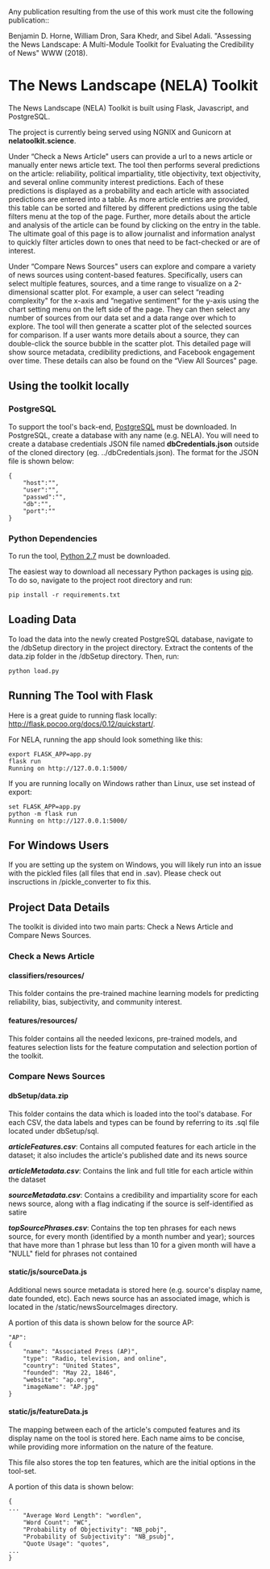 Any publication resulting from the use of this work must cite the following publication::

Benjamin D. Horne, William Dron, Sara Khedr, and Sibel Adali. "Assessing the News Landscape: A Multi-Module Toolkit for Evaluating the Credibility of News" WWW (2018).

# The News Landscape (NELA) Toolkit

The News Landscape (NELA) Toolkit is built using Flask, Javascript, and PostgreSQL.

The project is currently being served using NGNIX and Gunicorn at **nelatoolkit.science**. 

Under “Check a News Article" users can provide a url to a news
article or manually enter news article text. The tool then performs
several predictions on the article: reliability, political impartiality,
title objectivity, text objectivity, and several online community
interest predictions. Each of these predictions is displayed as a
probability and each article with associated predictions are entered
into a table. As more article entries are provided, this table can be
sorted and filtered by different predictions using the table filters
menu at the top of the page. Further, more details about the article
and analysis of the article can be found by clicking on the entry
in the table. The ultimate goal of this page is to allow journalist
and information analyst to quickly filter articles down to ones that
need to be fact-checked or are of interest.

Under “Compare News Sources" users can explore and compare
a variety of news sources using content-based features. Specifically,
users can select multiple features, sources, and a time range to
visualize on a 2-dimensional scatter plot. For example, a user can
select “reading complexity" for the x-axis and “negative sentiment"
for the y-axis using the chart setting menu on the left side of the
page. They can then select any number of sources from our data set
and a data range over which to explore. The tool will then generate
a scatter plot of the selected sources for comparison. If a user wants
more details about a source, they can double-click the source bubble
in the scatter plot. This detailed page will show source metadata,
credibility predictions, and Facebook engagement over time. These
details can also be found on the “View All Sources" page.

## Using the toolkit locally

### PostgreSQL

To support the tool's back-end, [PostgreSQL](https://www.postgresql.org/) must be downloaded. In PostgreSQL, create a database with any name (e.g. NELA). You will need to create a database credentials JSON file named **dbCredentials.json** outside of the cloned directory (eg. ../dbCredentials.json). The format for the JSON file is shown below:

    {
    	"host":"",
    	"user":"",
    	"passwd":"",
    	"db":"",
    	"port":""
    }

### Python Dependencies

To run the tool, [Python 2.7](https://www.python.org/downloads/) must be downloaded.  

The easiest way to download all necessary Python packages is using [pip](https://pypi.python.org/pypi/pip). To do so, navigate to the project root directory and run:

	pip install -r requirements.txt

## Loading Data

To load the data into the newly created PostgreSQL database, navigate to the /dbSetup directory in the project directory. Extract the contents of the data.zip folder in the /dbSetup directory. Then, run:

	python load.py

## Running The Tool with Flask

Here is a great guide to running flask locally: http://flask.pocoo.org/docs/0.12/quickstart/.

For NELA, running the app should look something like this:

	export FLASK_APP=app.py
	flask run
	Running on http://127.0.0.1:5000/

If you are running locally on Windows rather than Linux, use set instead of export:
	
	set FLASK_APP=app.py
	python -m flask run
	Running on http://127.0.0.1:5000/
	
	
## For Windows Users

If you are setting up the system on Windows, you will likely run into an issue with the pickled files (all files that end in .sav). Please check out inscructions in /pickle_converter to fix this.

## Project Data Details

The toolkit is divided into two main parts: Check a News Article and Compare News Sources.

### Check a News Article
#### classifiers/resources/

This folder contains the pre-trained machine learning models for predicting reliability, bias, subjectivity, and community interest. 

#### features/resources/

This folder contains all the needed lexicons, pre-trained models, and features selection lists for the feature computation and selection portion of the toolkit. 

### Compare News Sources
#### dbSetup/data.zip

This folder contains the data which is loaded into the tool's database. For each CSV, the data labels and types can be found by referring to its .sql file located under dbSetup/sql. 

**_articleFeatures.csv_**: Contains all computed features for each article in the dataset; it also includes the article's published date and its news source 

**_articleMetadata.csv_**: Contains the link and full title for each article within the dataset 

**_sourceMetadata.csv_**: Contains a credibility and impartiality score for each news source, along with a flag indicating if the source is self-identified as satire

**_topSourcePhrases.csv_**: Contains the top ten phrases for each news source, for every month (identified by a month number and year); sources that have more than 1 phrase but less than 10 for a given month will have a "NULL" field for phrases not contained

#### static/js/sourceData.js

Additional news source metadata is stored here (e.g. source's display name, date founded, etc). Each news source has an associated image, which is located in the /static/newsSourceImages directory.

A portion of this data is shown below for the source AP:

	"AP":
	{
		"name": "Associated Press (AP)",
		"type": "Radio, television, and online",
		"country": "United States",
		"founded": "May 22, 1846",
		"website": "ap.org",
		"imageName": "AP.jpg"
	}

#### static/js/featureData.js

The mapping between each of the article's computed features and its display name on the tool is stored here. Each name aims to be concise, while providing more information on the nature of the feature.

This file also stores the top ten features, which are the initial options in the tool-set.

A portion of this data is shown below:

	{
	...
	    "Average Word Length": "wordlen",
        "Word Count": "WC",
        "Probability of Objectivity": "NB_pobj",
        "Probability of Subjectivity": "NB_psubj",
        "Quote Usage": "quotes",
	...
	}


 


	 






 

